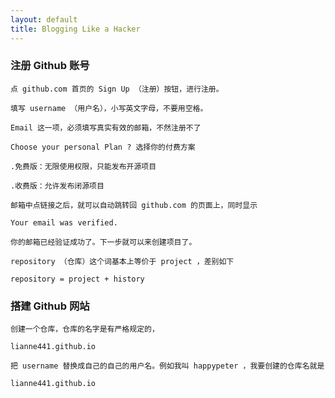 ```yaml
---
layout: default
title: Blogging Like a Hacker
---
```



### 注册 Github 账号

    点 github.com 首页的 Sign Up （注册）按钮，进行注册。

    填写 username （用户名），小写英文字母，不要用空格。

    Email 这一项，必须填写真实有效的邮箱，不然注册不了

    Choose your personal Plan ? 选择你的付费方案

    .免费版：无限使用权限，只能发布开源项目

    .收费版：允许发布闭源项目

    邮箱中点链接之后，就可以自动跳转回 github.com 的页面上，同时显示

    Your email was verified.

    你的邮箱已经验证成功了。下一步就可以来创建项目了。

    repository （仓库）这个词基本上等价于 project ，差别如下

    repository = project + history

### 搭建 Github 网站

    创建一个仓库，仓库的名字是有严格规定的，

    lianne441.github.io

    把 username 替换成自己的自己的用户名。例如我叫 happypeter ，我要创建的仓库名就是

    lianne441.github.io
